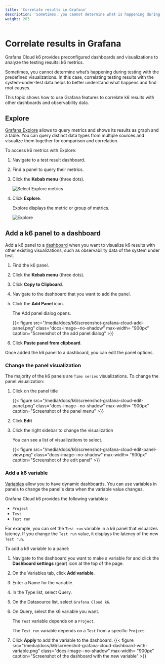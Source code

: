 ```yaml
---
title: 'Correlate results in Grafana'
description: 'Sometimes, you cannot determine what is happening during testing with the predefined visualizations. Correlate testing results with the system-under-test data helps to better understand what happens and find root causes'
weight: 203
---
```


# Correlate results in Grafana

Grafana Cloud k6 provides preconfigured dashboards and visualizations to analyze the testing results: k6 metrics. 

Sometimes, you cannot determine what’s happening during testing with the predefined visualizations. In this case, correlating testing results with the system-under-test data helps to better understand what happens and find root causes.

This topic shows how to use Grafana features to correlate k6 results with other dashboards and observability data.

## Explore

[Grafana Explore](/docs/grafana/latest/explore/) allows to query metrics and shows its results as graph and a table. You can query distinct data types from multiple sources and visualize them together for comparison and correlation.

To access k6 metrics with Explore:

1. Navigate to a test result dashboard.
2. Find a panel to query their metrics.
3. Click the **Kebab menu** (three dots).

	![Select Explore metrics](/media/docs/k6/screenshot-grafana-cloud-kebab-menu.png)

4. Click **Explore**.

	Explore displays the metric or group of metrics.

	![Explore](/media/docs/k6/screenshot-grafana-cloud-explore.png)

## Add a k6 panel to a dashboard

Add a k6 panel to a [dashboard](/docs/grafana/latest/dashboards/) when you want to visualize k6 results with other existing visualizations, such as observability data of the system under test. 

1. Find the k6 panel.
2. Click the **Kebab menu** (three dots).
3. Click **Copy to Clipboard**.
4. Navigate to the dashboard that you want to add the panel.
5. Click the **Add Panel** icon.
   
	The Add panel dialog opens.

	{{< figure src="/media/docs/k6/screenshot-grafana-cloud-add-panel.png" class="docs-image--no-shadow" max-width= "900px" caption="Screenshot of the add panel dialog" >}}

6. Click **Paste panel from clipboard**.

Once added the k6 panel to a dashboard, you can edit the panel options. 

### Change the panel visualization


The majority of the k6 panels are `Time series` visualizations. To change the panel visualization:

1. Click on the panel title

	{{< figure src="/media/docs/k6/screenshot-grafana-cloud-edit-panel.png" class="docs-image--no-shadow" max-width= "900px" caption="Screenshot of the panel menu" >}}

2. Click **Edit**
   
3. Click the right sidebar to change the visualization
   
	You can see a list of visualizations to select.

	{{< figure src="/media/docs/k6/screenshot-grafana-cloud-edit-panel-view.png" class="docs-image--no-shadow" max-width= "900px" caption="Screenshot of the edit panel" >}}

### Add a k6 variable

[Variables](/docs/grafana/latest/dashboards/variables/) allow you to have dynamic dashboards. You can use variables in panels to change the panel's data when the variable value changes.

Grafana Cloud k6 provides the following variables:
- `Project`
- `Test`
- `Test run`

For example, you can set the `Test run` variable in a k6 panel that visualizes latency. If you change the `Test run` value, it displays the latency of the new `Test run`.

To add a k6 variable to a panel:

1. Navigate to the dashboard you want to make a variable for and click the **Dashboard settings** (gear) icon at the top of the page. 
2. On the Variables tab, click **Add variable**.
3. Enter a Name for the variable.
4. In the Type list, select Query.
5. On the Datasource list, select `Grafana Cloud k6`. 
6. On Query, select the k6 variable you want.
   
	The `Test` variable depends on a `Project`.

	The `Test run` variable depends on a `Test` from a specific `Project`.
7. Click **Apply** to add the variable to the dashboard.
		{{< figure src="/media/docs/k6/screenshot-grafana-cloud-dashboard-with-variable.png" class="docs-image--no-shadow" max-width= "900px" caption="Screenshot of the dashboard with the new variable" >}}